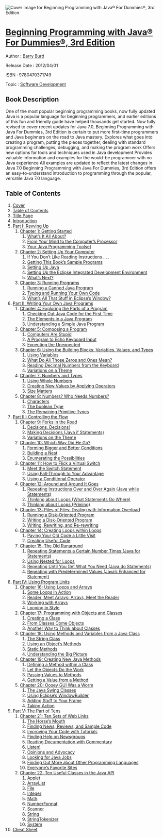![Cover image for Beginning Programming with Java® For Dummies®, 3rd Edition](https://imgdetail.ebookreading.net/cover/cover/software_development/EB9780470371749.jpg)

[Beginning Programming with Java® For Dummies®, 3rd Edition](https://ebookreading.net/view/book/Beginning+Programming+with+Java%C2%AE+For+Dummies%C2%AE%2C+3rd+Edition-EB9780470371749_1.html "Beginning Programming with Java® For Dummies®, 3rd Edition")
====================================================================================================================

Author : [Barry Burd](https://ebookreading.net/search/author/Barry+Burd)

Release Date : 2012/04/01

ISBN : 9780470371749

Topic : [Software Development](https://ebookreading.net/search/category/software-development)

Book Description
-----------------

One of the most popular beginning programming books, now fully updated
Java is a popular language for beginning programmers, and earlier editions of this fun and friendly guide have helped thousands get started. Now fully revised to cover recent updates for Java 7.0, Beginning Programming with Java For Dummies, 3rd Edition is certain to put more first-time programmers and Java beginners on the road to Java mastery.
Explores what goes into creating a program, putting the pieces together, dealing with standard programming challenges, debugging, and making the program work
Offers new options for tools and techniques used in Java development
Provides valuable information and examples for the would-be programmer with no Java experience
All examples are updated to reflect the latest changes in Java 7.0
Beginning Programming with Java For Dummies, 3rd Edition offers an easy-to-understand introduction to programming through the popular, versatile Java 7.0 language.
              
Table of Contents
-----------------

1. [Cover](https://ebookreading.net/view/book/Beginning+Programming+with+Java%C2%AE+For+Dummies%C2%AE%2C+3rd+Edition-EB9780470371749_1.html)
1. [Table of Contents](https://ebookreading.net/view/book/Beginning+Programming+with+Java%C2%AE+For+Dummies%C2%AE%2C+3rd+Edition-EB9780470371749_2.html)
1. [Title Page](https://ebookreading.net/view/book/Beginning+Programming+with+Java%C2%AE+For+Dummies%C2%AE%2C+3rd+Edition-EB9780470371749_3.html)
1. [Introduction](https://ebookreading.net/view/book/Beginning+Programming+with+Java%C2%AE+For+Dummies%C2%AE%2C+3rd+Edition-EB9780470371749_4.html)
1. [Part I: Revving Up](https://ebookreading.net/view/book/Beginning+Programming+with+Java%C2%AE+For+Dummies%C2%AE%2C+3rd+Edition-EB9780470371749_5.html)
    1. [Chapter 1: Getting Started](https://ebookreading.net/view/book/Beginning+Programming+with+Java%C2%AE+For+Dummies%C2%AE%2C+3rd+Edition-EB9780470371749_6.html)
        1. [What’s It All About?](https://ebookreading.net/view/book/Beginning+Programming+with+Java%C2%AE+For+Dummies%C2%AE%2C+3rd+Edition-EB9780470371749_6.html#a2)
        1. [From Your Mind to the  Computer’s Processor](https://ebookreading.net/view/book/Beginning+Programming+with+Java%C2%AE+For+Dummies%C2%AE%2C+3rd+Edition-EB9780470371749_6.html#a5)
        1. [Your Java Programming Toolset](https://ebookreading.net/view/book/Beginning+Programming+with+Java%C2%AE+For+Dummies%C2%AE%2C+3rd+Edition-EB9780470371749_6.html#a9)
    1. [Chapter 2: Setting Up Your Computer](https://ebookreading.net/view/book/Beginning+Programming+with+Java%C2%AE+For+Dummies%C2%AE%2C+3rd+Edition-EB9780470371749_7.html)
        1. [If You Don’t Like Reading  Instructions . . .](https://ebookreading.net/view/book/Beginning+Programming+with+Java%C2%AE+For+Dummies%C2%AE%2C+3rd+Edition-EB9780470371749_7.html#a2)
        1. [Getting This Book’s Sample Programs](https://ebookreading.net/view/book/Beginning+Programming+with+Java%C2%AE+For+Dummies%C2%AE%2C+3rd+Edition-EB9780470371749_7.html#a3)
        1. [Setting Up Java](https://ebookreading.net/view/book/Beginning+Programming+with+Java%C2%AE+For+Dummies%C2%AE%2C+3rd+Edition-EB9780470371749_7.html#a4)
        1. [Setting Up the Eclipse Integrated Development Environment](https://ebookreading.net/view/book/Beginning+Programming+with+Java%C2%AE+For+Dummies%C2%AE%2C+3rd+Edition-EB9780470371749_7.html#a7)
        1. [What’s Next?](https://ebookreading.net/view/book/Beginning+Programming+with+Java%C2%AE+For+Dummies%C2%AE%2C+3rd+Edition-EB9780470371749_7.html#a11)
    1. [Chapter 3: Running Programs](https://ebookreading.net/view/book/Beginning+Programming+with+Java%C2%AE+For+Dummies%C2%AE%2C+3rd+Edition-EB9780470371749_8.html)
        1. [Running a Canned Java Program](https://ebookreading.net/view/book/Beginning+Programming+with+Java%C2%AE+For+Dummies%C2%AE%2C+3rd+Edition-EB9780470371749_8.html#a2)
        1. [Typing and Running Your Own Code](https://ebookreading.net/view/book/Beginning+Programming+with+Java%C2%AE+For+Dummies%C2%AE%2C+3rd+Edition-EB9780470371749_8.html#a3)
        1. [What’s All That Stuff  in Eclipse’s Window?](https://ebookreading.net/view/book/Beginning+Programming+with+Java%C2%AE+For+Dummies%C2%AE%2C+3rd+Edition-EB9780470371749_8.html#a6)
1. [Part II: Writing Your Own Java Programs](https://ebookreading.net/view/book/Beginning+Programming+with+Java%C2%AE+For+Dummies%C2%AE%2C+3rd+Edition-EB9780470371749_9.html)
    1. [Chapter 4: Exploring the Parts of a Program](https://ebookreading.net/view/book/Beginning+Programming+with+Java%C2%AE+For+Dummies%C2%AE%2C+3rd+Edition-EB9780470371749_10.html)
        1. [Checking Out Java Code  for the First Time](https://ebookreading.net/view/book/Beginning+Programming+with+Java%C2%AE+For+Dummies%C2%AE%2C+3rd+Edition-EB9780470371749_10.html#a2)
        1. [The Elements in a Java Program](https://ebookreading.net/view/book/Beginning+Programming+with+Java%C2%AE+For+Dummies%C2%AE%2C+3rd+Edition-EB9780470371749_10.html#a5)
        1. [Understanding a Simple Java Program](https://ebookreading.net/view/book/Beginning+Programming+with+Java%C2%AE+For+Dummies%C2%AE%2C+3rd+Edition-EB9780470371749_10.html#a12)
    1. [Chapter 5: Composing a Program](https://ebookreading.net/view/book/Beginning+Programming+with+Java%C2%AE+For+Dummies%C2%AE%2C+3rd+Edition-EB9780470371749_11.html)
        1. [Computers Are Stupid](https://ebookreading.net/view/book/Beginning+Programming+with+Java%C2%AE+For+Dummies%C2%AE%2C+3rd+Edition-EB9780470371749_11.html#a2)
        1. [A Program to Echo Keyboard Input](https://ebookreading.net/view/book/Beginning+Programming+with+Java%C2%AE+For+Dummies%C2%AE%2C+3rd+Edition-EB9780470371749_11.html#a3)
        1. [Expecting the Unexpected](https://ebookreading.net/view/book/Beginning+Programming+with+Java%C2%AE+For+Dummies%C2%AE%2C+3rd+Edition-EB9780470371749_11.html#a8)
    1. [Chapter 6: Using the Building Blocks: Variables, Values, and Types](https://ebookreading.net/view/book/Beginning+Programming+with+Java%C2%AE+For+Dummies%C2%AE%2C+3rd+Edition-EB9780470371749_12.html)
        1. [Using Variables](https://ebookreading.net/view/book/Beginning+Programming+with+Java%C2%AE+For+Dummies%C2%AE%2C+3rd+Edition-EB9780470371749_12.html#a2)
        1. [What Do All Those Zeros  and Ones Mean?](https://ebookreading.net/view/book/Beginning+Programming+with+Java%C2%AE+For+Dummies%C2%AE%2C+3rd+Edition-EB9780470371749_12.html#a6)
        1. [Reading Decimal Numbers  from the Keyboard](https://ebookreading.net/view/book/Beginning+Programming+with+Java%C2%AE+For+Dummies%C2%AE%2C+3rd+Edition-EB9780470371749_12.html#a9)
        1. [Variations on a Theme](https://ebookreading.net/view/book/Beginning+Programming+with+Java%C2%AE+For+Dummies%C2%AE%2C+3rd+Edition-EB9780470371749_12.html#a12)
    1. [Chapter 7: Numbers and Types](https://ebookreading.net/view/book/Beginning+Programming+with+Java%C2%AE+For+Dummies%C2%AE%2C+3rd+Edition-EB9780470371749_13.html)
        1. [Using Whole Numbers](https://ebookreading.net/view/book/Beginning+Programming+with+Java%C2%AE+For+Dummies%C2%AE%2C+3rd+Edition-EB9780470371749_13.html#a2)
        1. [Creating New Values by  Applying Operators](https://ebookreading.net/view/book/Beginning+Programming+with+Java%C2%AE+For+Dummies%C2%AE%2C+3rd+Edition-EB9780470371749_13.html#a5)
        1. [Size Matters](https://ebookreading.net/view/book/Beginning+Programming+with+Java%C2%AE+For+Dummies%C2%AE%2C+3rd+Edition-EB9780470371749_13.html#a9)
    1. [Chapter 8: Numbers? Who Needs Numbers?](https://ebookreading.net/view/book/Beginning+Programming+with+Java%C2%AE+For+Dummies%C2%AE%2C+3rd+Edition-EB9780470371749_14.html)
        1. [Characters](https://ebookreading.net/view/book/Beginning+Programming+with+Java%C2%AE+For+Dummies%C2%AE%2C+3rd+Edition-EB9780470371749_14.html#a2)
        1. [The boolean Type](https://ebookreading.net/view/book/Beginning+Programming+with+Java%C2%AE+For+Dummies%C2%AE%2C+3rd+Edition-EB9780470371749_14.html#a8)
        1. [The Remaining Primitive Types](https://ebookreading.net/view/book/Beginning+Programming+with+Java%C2%AE+For+Dummies%C2%AE%2C+3rd+Edition-EB9780470371749_14.html#a11)
1. [Part III: Controlling the Flow](https://ebookreading.net/view/book/Beginning+Programming+with+Java%C2%AE+For+Dummies%C2%AE%2C+3rd+Edition-EB9780470371749_15.html)
    1. [Chapter 9: Forks in the Road](https://ebookreading.net/view/book/Beginning+Programming+with+Java%C2%AE+For+Dummies%C2%AE%2C+3rd+Edition-EB9780470371749_16.html)
        1. [Decisions, Decisions!](https://ebookreading.net/view/book/Beginning+Programming+with+Java%C2%AE+For+Dummies%C2%AE%2C+3rd+Edition-EB9780470371749_16.html#a2)
        1. [Making Decisions (Java if Statements)](https://ebookreading.net/view/book/Beginning+Programming+with+Java%C2%AE+For+Dummies%C2%AE%2C+3rd+Edition-EB9780470371749_16.html#a3)
        1. [Variations on the Theme](https://ebookreading.net/view/book/Beginning+Programming+with+Java%C2%AE+For+Dummies%C2%AE%2C+3rd+Edition-EB9780470371749_16.html#a7)
    1. [Chapter 10: Which Way Did He Go?](https://ebookreading.net/view/book/Beginning+Programming+with+Java%C2%AE+For+Dummies%C2%AE%2C+3rd+Edition-EB9780470371749_17.html)
        1. [Forming Bigger and Better Conditions](https://ebookreading.net/view/book/Beginning+Programming+with+Java%C2%AE+For+Dummies%C2%AE%2C+3rd+Edition-EB9780470371749_17.html#a2)
        1. [Building a Nest](https://ebookreading.net/view/book/Beginning+Programming+with+Java%C2%AE+For+Dummies%C2%AE%2C+3rd+Edition-EB9780470371749_17.html#a9)
        1. [Enumerating the Possibilities](https://ebookreading.net/view/book/Beginning+Programming+with+Java%C2%AE+For+Dummies%C2%AE%2C+3rd+Edition-EB9780470371749_17.html#a12)
    1. [Chapter 11: How to Flick a Virtual Switch](https://ebookreading.net/view/book/Beginning+Programming+with+Java%C2%AE+For+Dummies%C2%AE%2C+3rd+Edition-EB9780470371749_18.html)
        1. [Meet the Switch Statement](https://ebookreading.net/view/book/Beginning+Programming+with+Java%C2%AE+For+Dummies%C2%AE%2C+3rd+Edition-EB9780470371749_18.html#a2)
        1. [Using Fall-Through to Your Advantage](https://ebookreading.net/view/book/Beginning+Programming+with+Java%C2%AE+For+Dummies%C2%AE%2C+3rd+Edition-EB9780470371749_18.html#a7)
        1. [Using a Conditional Operator](https://ebookreading.net/view/book/Beginning+Programming+with+Java%C2%AE+For+Dummies%C2%AE%2C+3rd+Edition-EB9780470371749_18.html#a8)
    1. [Chapter 12: Around and Around It Goes](https://ebookreading.net/view/book/Beginning+Programming+with+Java%C2%AE+For+Dummies%C2%AE%2C+3rd+Edition-EB9780470371749_19.html)
        1. [Repeating Instructions Over and Over Again (Java while Statements)](https://ebookreading.net/view/book/Beginning+Programming+with+Java%C2%AE+For+Dummies%C2%AE%2C+3rd+Edition-EB9780470371749_19.html#a2)
        1. [Thinking about Loops (What  Statements Go Where)](https://ebookreading.net/view/book/Beginning+Programming+with+Java%C2%AE+For+Dummies%C2%AE%2C+3rd+Edition-EB9780470371749_19.html#a5)
        1. [Thinking about Loops (Priming)](https://ebookreading.net/view/book/Beginning+Programming+with+Java%C2%AE+For+Dummies%C2%AE%2C+3rd+Edition-EB9780470371749_19.html#a10)
    1. [Chapter 13: Piles of Files: Dealing with Information Overload](https://ebookreading.net/view/book/Beginning+Programming+with+Java%C2%AE+For+Dummies%C2%AE%2C+3rd+Edition-EB9780470371749_20.html)
        1. [Running a Disk-Oriented Program](https://ebookreading.net/view/book/Beginning+Programming+with+Java%C2%AE+For+Dummies%C2%AE%2C+3rd+Edition-EB9780470371749_20.html#a2)
        1. [Writing a Disk-Oriented Program](https://ebookreading.net/view/book/Beginning+Programming+with+Java%C2%AE+For+Dummies%C2%AE%2C+3rd+Edition-EB9780470371749_20.html#a7)
        1. [Writing, Rewriting, and Re-rewriting](https://ebookreading.net/view/book/Beginning+Programming+with+Java%C2%AE+For+Dummies%C2%AE%2C+3rd+Edition-EB9780470371749_20.html#a10)
    1. [Chapter 14: Creating Loops within Loops](https://ebookreading.net/view/book/Beginning+Programming+with+Java%C2%AE+For+Dummies%C2%AE%2C+3rd+Edition-EB9780470371749_21.html)
        1. [Paying Your Old Code a Little Visit](https://ebookreading.net/view/book/Beginning+Programming+with+Java%C2%AE+For+Dummies%C2%AE%2C+3rd+Edition-EB9780470371749_21.html#a2)
        1. [Creating Useful Code](https://ebookreading.net/view/book/Beginning+Programming+with+Java%C2%AE+For+Dummies%C2%AE%2C+3rd+Edition-EB9780470371749_21.html#a5)
    1. [Chapter 15: The Old Runaround](https://ebookreading.net/view/book/Beginning+Programming+with+Java%C2%AE+For+Dummies%C2%AE%2C+3rd+Edition-EB9780470371749_22.html)
        1. [Repeating Statements a Certain Number Times (Java for Statements)](https://ebookreading.net/view/book/Beginning+Programming+with+Java%C2%AE+For+Dummies%C2%AE%2C+3rd+Edition-EB9780470371749_22.html#a2)
        1. [Using Nested for Loops](https://ebookreading.net/view/book/Beginning+Programming+with+Java%C2%AE+For+Dummies%C2%AE%2C+3rd+Edition-EB9780470371749_22.html#a5)
        1. [Repeating Until You Get What You  Need (Java do Statements)](https://ebookreading.net/view/book/Beginning+Programming+with+Java%C2%AE+For+Dummies%C2%AE%2C+3rd+Edition-EB9780470371749_22.html#a6)
        1. [Repeating with Predetermined Values (Java’s Enhanced for Statement)](https://ebookreading.net/view/book/Beginning+Programming+with+Java%C2%AE+For+Dummies%C2%AE%2C+3rd+Edition-EB9780470371749_22.html#a11)
1. [Part IV: Using Program Units](https://ebookreading.net/view/book/Beginning+Programming+with+Java%C2%AE+For+Dummies%C2%AE%2C+3rd+Edition-EB9780470371749_23.html)
    1. [Chapter 16: Using Loops and Arrays](https://ebookreading.net/view/book/Beginning+Programming+with+Java%C2%AE+For+Dummies%C2%AE%2C+3rd+Edition-EB9780470371749_24.html)
        1. [Some Loops in Action](https://ebookreading.net/view/book/Beginning+Programming+with+Java%C2%AE+For+Dummies%C2%AE%2C+3rd+Edition-EB9780470371749_24.html#a2)
        1. [Reader, Meet Arrays; Arrays, Meet the Reader](https://ebookreading.net/view/book/Beginning+Programming+with+Java%C2%AE+For+Dummies%C2%AE%2C+3rd+Edition-EB9780470371749_24.html#a5)
        1. [Working with Arrays](https://ebookreading.net/view/book/Beginning+Programming+with+Java%C2%AE+For+Dummies%C2%AE%2C+3rd+Edition-EB9780470371749_24.html#a8)
        1. [Looping in Style](https://ebookreading.net/view/book/Beginning+Programming+with+Java%C2%AE+For+Dummies%C2%AE%2C+3rd+Edition-EB9780470371749_24.html#a9)
    1. [Chapter 17: Programming with Objects and Classes](https://ebookreading.net/view/book/Beginning+Programming+with+Java%C2%AE+For+Dummies%C2%AE%2C+3rd+Edition-EB9780470371749_25.html)
        1. [Creating a Class](https://ebookreading.net/view/book/Beginning+Programming+with+Java%C2%AE+For+Dummies%C2%AE%2C+3rd+Edition-EB9780470371749_25.html#a2)
        1. [From Classes Come Objects](https://ebookreading.net/view/book/Beginning+Programming+with+Java%C2%AE+For+Dummies%C2%AE%2C+3rd+Edition-EB9780470371749_25.html#a7)
        1. [Another Way to Think about Classes](https://ebookreading.net/view/book/Beginning+Programming+with+Java%C2%AE+For+Dummies%C2%AE%2C+3rd+Edition-EB9780470371749_25.html#a11)
    1. [Chapter 18: Using Methods and Variables from a Java Class](https://ebookreading.net/view/book/Beginning+Programming+with+Java%C2%AE+For+Dummies%C2%AE%2C+3rd+Edition-EB9780470371749_26.html)
        1. [The String Class](https://ebookreading.net/view/book/Beginning+Programming+with+Java%C2%AE+For+Dummies%C2%AE%2C+3rd+Edition-EB9780470371749_26.html#a2)
        1. [Using an Object’s Methods](https://ebookreading.net/view/book/Beginning+Programming+with+Java%C2%AE+For+Dummies%C2%AE%2C+3rd+Edition-EB9780470371749_26.html#a6)
        1. [Static Methods](https://ebookreading.net/view/book/Beginning+Programming+with+Java%C2%AE+For+Dummies%C2%AE%2C+3rd+Edition-EB9780470371749_26.html#a11)
        1. [Understanding the Big Picture](https://ebookreading.net/view/book/Beginning+Programming+with+Java%C2%AE+For+Dummies%C2%AE%2C+3rd+Edition-EB9780470371749_26.html#a16)
    1. [Chapter 19: Creating New Java Methods](https://ebookreading.net/view/book/Beginning+Programming+with+Java%C2%AE+For+Dummies%C2%AE%2C+3rd+Edition-EB9780470371749_27.html)
        1. [Defining a Method within a Class](https://ebookreading.net/view/book/Beginning+Programming+with+Java%C2%AE+For+Dummies%C2%AE%2C+3rd+Edition-EB9780470371749_27.html#a2)
        1. [Let the Objects Do the Work](https://ebookreading.net/view/book/Beginning+Programming+with+Java%C2%AE+For+Dummies%C2%AE%2C+3rd+Edition-EB9780470371749_27.html#a10)
        1. [Passing Values to Methods](https://ebookreading.net/view/book/Beginning+Programming+with+Java%C2%AE+For+Dummies%C2%AE%2C+3rd+Edition-EB9780470371749_27.html#a11)
        1. [Getting a Value from a Method](https://ebookreading.net/view/book/Beginning+Programming+with+Java%C2%AE+For+Dummies%C2%AE%2C+3rd+Edition-EB9780470371749_27.html#a15)
    1. [Chapter 20: Oooey GUI Was a Worm](https://ebookreading.net/view/book/Beginning+Programming+with+Java%C2%AE+For+Dummies%C2%AE%2C+3rd+Edition-EB9780470371749_28.html)
        1. [The Java Swing Classes](https://ebookreading.net/view/book/Beginning+Programming+with+Java%C2%AE+For+Dummies%C2%AE%2C+3rd+Edition-EB9780470371749_28.html#a2)
        1. [Using Eclipse’s WindowBuilder](https://ebookreading.net/view/book/Beginning+Programming+with+Java%C2%AE+For+Dummies%C2%AE%2C+3rd+Edition-EB9780470371749_28.html#a5)
        1. [Adding Stuff to Your Frame](https://ebookreading.net/view/book/Beginning+Programming+with+Java%C2%AE+For+Dummies%C2%AE%2C+3rd+Edition-EB9780470371749_28.html#a11)
        1. [Taking Action](https://ebookreading.net/view/book/Beginning+Programming+with+Java%C2%AE+For+Dummies%C2%AE%2C+3rd+Edition-EB9780470371749_28.html#a12)
1. [Part V: The Part of Tens](https://ebookreading.net/view/book/Beginning+Programming+with+Java%C2%AE+For+Dummies%C2%AE%2C+3rd+Edition-EB9780470371749_29.html)
    1. [Chapter 21: Ten Sets of Web Links](https://ebookreading.net/view/book/Beginning+Programming+with+Java%C2%AE+For+Dummies%C2%AE%2C+3rd+Edition-EB9780470371749_30.html)
        1. [The Horse’s Mouth](https://ebookreading.net/view/book/Beginning+Programming+with+Java%C2%AE+For+Dummies%C2%AE%2C+3rd+Edition-EB9780470371749_30.html#a2)
        1. [Finding News, Reviews, and Sample Code](https://ebookreading.net/view/book/Beginning+Programming+with+Java%C2%AE+For+Dummies%C2%AE%2C+3rd+Edition-EB9780470371749_30.html#a3)
        1. [Improving Your Code with Tutorials](https://ebookreading.net/view/book/Beginning+Programming+with+Java%C2%AE+For+Dummies%C2%AE%2C+3rd+Edition-EB9780470371749_30.html#a4)
        1. [Finding Help on Newsgroups](https://ebookreading.net/view/book/Beginning+Programming+with+Java%C2%AE+For+Dummies%C2%AE%2C+3rd+Edition-EB9780470371749_30.html#a5)
        1. [Reading Documentation with Commentary](https://ebookreading.net/view/book/Beginning+Programming+with+Java%C2%AE+For+Dummies%C2%AE%2C+3rd+Edition-EB9780470371749_30.html#a6)
        1. [Listen!](https://ebookreading.net/view/book/Beginning+Programming+with+Java%C2%AE+For+Dummies%C2%AE%2C+3rd+Edition-EB9780470371749_30.html#a7)
        1. [Opinions and Advocacy](https://ebookreading.net/view/book/Beginning+Programming+with+Java%C2%AE+For+Dummies%C2%AE%2C+3rd+Edition-EB9780470371749_30.html#a8)
        1. [Looking for Java Jobs](https://ebookreading.net/view/book/Beginning+Programming+with+Java%C2%AE+For+Dummies%C2%AE%2C+3rd+Edition-EB9780470371749_30.html#a9)
        1. [Finding Out More about Other Programming Languages](https://ebookreading.net/view/book/Beginning+Programming+with+Java%C2%AE+For+Dummies%C2%AE%2C+3rd+Edition-EB9780470371749_30.html#a10)
        1. [Everyone’s Favorite Sites](https://ebookreading.net/view/book/Beginning+Programming+with+Java%C2%AE+For+Dummies%C2%AE%2C+3rd+Edition-EB9780470371749_30.html#a11)
    1. [Chapter 22: Ten Useful Classes in the Java API](https://ebookreading.net/view/book/Beginning+Programming+with+Java%C2%AE+For+Dummies%C2%AE%2C+3rd+Edition-EB9780470371749_31.html)
        1. [Applet](https://ebookreading.net/view/book/Beginning+Programming+with+Java%C2%AE+For+Dummies%C2%AE%2C+3rd+Edition-EB9780470371749_31.html#a2)
        1. [ArrayList](https://ebookreading.net/view/book/Beginning+Programming+with+Java%C2%AE+For+Dummies%C2%AE%2C+3rd+Edition-EB9780470371749_31.html#a3)
        1. [File](https://ebookreading.net/view/book/Beginning+Programming+with+Java%C2%AE+For+Dummies%C2%AE%2C+3rd+Edition-EB9780470371749_31.html#a4)
        1. [Integer](https://ebookreading.net/view/book/Beginning+Programming+with+Java%C2%AE+For+Dummies%C2%AE%2C+3rd+Edition-EB9780470371749_31.html#a5)
        1. [Math](https://ebookreading.net/view/book/Beginning+Programming+with+Java%C2%AE+For+Dummies%C2%AE%2C+3rd+Edition-EB9780470371749_31.html#a6)
        1. [NumberFormat](https://ebookreading.net/view/book/Beginning+Programming+with+Java%C2%AE+For+Dummies%C2%AE%2C+3rd+Edition-EB9780470371749_31.html#a7)
        1. [Scanner](https://ebookreading.net/view/book/Beginning+Programming+with+Java%C2%AE+For+Dummies%C2%AE%2C+3rd+Edition-EB9780470371749_31.html#a8)
        1. [String](https://ebookreading.net/view/book/Beginning+Programming+with+Java%C2%AE+For+Dummies%C2%AE%2C+3rd+Edition-EB9780470371749_31.html#a9)
        1. [StringTokenizer](https://ebookreading.net/view/book/Beginning+Programming+with+Java%C2%AE+For+Dummies%C2%AE%2C+3rd+Edition-EB9780470371749_31.html#a10)
        1. [System](https://ebookreading.net/view/book/Beginning+Programming+with+Java%C2%AE+For+Dummies%C2%AE%2C+3rd+Edition-EB9780470371749_31.html#a11)
1. [Cheat Sheet](https://ebookreading.net/view/book/Beginning+Programming+with+Java%C2%AE+For+Dummies%C2%AE%2C+3rd+Edition-EB9780470371749_32.html)
